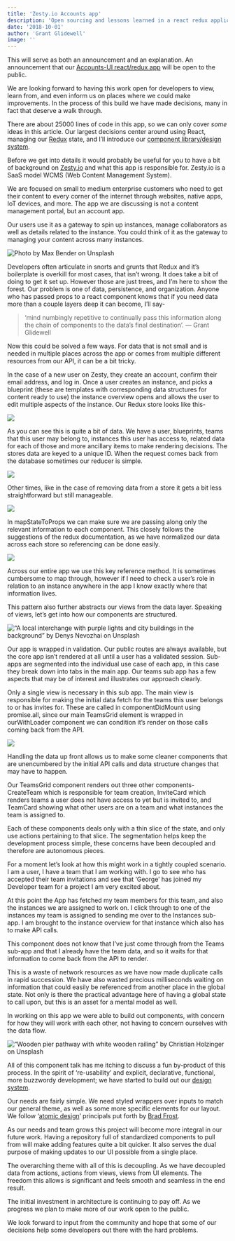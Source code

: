```yaml
---
title: 'Zesty.io Accounts app'
description: 'Open sourcing and lessons learned in a react redux application'
date: '2018-10-01'
author: 'Grant Glidewell'
image: ''
---
```


This will serve as both an announcement and an explanation. An announcement that our [Accounts-UI react/redux app](https://github.com/zesty-io/accounts-ui) will be open to the public.

We are looking forward to having this work open for developers to view, learn from, and even inform us on places where we could make improvements. In the process of this build we have made decisions, many in fact that deserve a walk through.

There are about 25000 lines of code in this app, so we can only cover _some_ ideas in this article. Our largest decisions center around using React, managing our [Redux](https://github.com/reduxjs/react-redux) state, and I’ll introduce our [component library/design system](https://github.com/zesty-io/design-system).

Before we get into details it would probably be useful for you to have a bit of background on [Zesty.io](https://www.zesty.io) and what this app is responsible for. Zesty.io is a SaaS model WCMS (Web Content Management System).

We are focused on small to medium enterprise customers who need to get their content to every corner of the internet through websites, native apps, IoT devices, and more. The app we are discussing is not a content management portal, but an account app.

Our users use it as a gateway to spin up instances, manage collaborators as well as details related to the instance. You could think of it as the gateway to managing your content across many instances.

![Photo by [Max Bender](https://unsplash.com/@maxwbender?utm_source=medium&utm_medium=referral) on [Unsplash](https://unsplash.com?utm_source=medium&utm_medium=referral)](https://cdn-images-1.medium.com/max/8946/0*FlylgvkY2C7iTpAL)

Developers often articulate in snorts and grunts that Redux and it’s boilerplate is overkill for most cases, that isn’t wrong. It does take a bit of doing to get it set up. However those are just trees, and I’m here to show the forest. Our problem is one of data, persistence, and organization. Anyone who has passed props to a react component knows that if you need data more than a couple layers deep it can become, I’ll say-

> ‘mind numbingly repetitive to continually pass this information along the chain of components to the data’s final destination’. — Grant Glidewell

Now this could be solved a few ways. For data that is not small and is needed in multiple places across the app or comes from multiple different resources from our API, it can be a bit tricky.

In the case of a new user on Zesty, they create an account, confirm their email address, and log in. Once a user creates an instance, and picks a blueprint (these are templates with corresponding data structures for content ready to use) the instance overview opens and allows the user to edit multiple aspects of the instance. Our Redux store looks like this-

![](https://cdn-images-1.medium.com/max/2000/1*tVbF6WtI9SS-YJukVL5VLw.png)

As you can see this is quite a bit of data. We have a user, blueprints, teams that this user may belong to, instances this user has access to, related data for each of those and more ancillary items to make rendering decisions. The stores data are keyed to a unique ID. When the request comes back from the database sometimes our reducer is simple.

![](https://cdn-images-1.medium.com/max/2388/1*YOKKjtMsdVVtbVrjtPf1FQ.png)

Other times, like in the case of removing data from a store it gets a bit less straightforward but still manageable.

![](https://cdn-images-1.medium.com/max/2792/1*OTzVJ0BsoP930MsYJtTkJQ.png)

In mapStateToProps we can make sure we are passing along only the relevant information to each component. This closely follows the suggestions of the redux documentation, as we have normalized our data across each store so referencing can be done easily.

![](https://cdn-images-1.medium.com/max/2352/1*n3W_wn0aH9mWIveMAMQmGQ.png)

Across our entire app we use this key reference method. It is sometimes cumbersome to map through, however if I need to check a user’s role in relation to an instance anywhere in the app I know exactly where that information lives.

This pattern also further abstracts our views from the data layer. Speaking of views, let’s get into how our components are structured.

![“A local interchange with purple lights and city buildings in the background” by [Denys Nevozhai](https://unsplash.com/@dnevozhai?utm_source=medium&utm_medium=referral) on [Unsplash](https://unsplash.com?utm_source=medium&utm_medium=referral)](https://cdn-images-1.medium.com/max/10028/0*qRGGC-MKW43I5aFw)

Our app is wrapped in validation. Our public routes are always available, but the core app isn’t rendered at all until a user has a validated session. Sub-apps are segmented into the individual use case of each app, in this case they break down into tabs in the main app. Our teams sub app has a few aspects that may be of interest and illustrates our approach clearly.

Only a single view is necessary in this sub app. The main view is responsible for making the initial data fetch for the teams this user belongs to or has invites for. These are called in componentDidMount using promise.all, since our main TeamsGrid element is wrapped in ourWithLoader component we can condition it’s render on those calls coming back from the API.

![](https://cdn-images-1.medium.com/max/2048/1*agwfFGSHBtxaAx45qtiTNw.png)

Handling the data up front allows us to make some cleaner components that are unencumbered by the initial API calls and data structure changes that may have to happen.

Our TeamsGrid component renders out three other components- CreateTeam which is responsible for team creation, InviteCard which renders teams a user does not have access to yet but is invited to, and TeamCard showing what other users are on a team and what instances the team is assigned to.

Each of these components deals only with a thin slice of the state, and only use actions pertaining to that slice. The segmentation helps keep the development process simple, these concerns have been decoupled and therefore are autonomous pieces.

For a moment let’s look at how this might work in a tightly coupled scenario. I am a user, I have a team that I am working with. I go to see who has accepted their team invitations and see that ‘George’ has joined my Developer team for a project I am very excited about.

At this point the App has fetched my team members for this team, and also the instances we are assigned to work on. I click through to one of the instances my team is assigned to sending me over to the Instances sub-app. I am brought to the instance overview for that instance which also has to make API calls.

This component does not know that I’ve just come through from the Teams sub-app and that I already have the team data, and so it waits for that information to come back from the API to render.

This is a waste of network resources as we have now made duplicate calls in rapid succession. We have also wasted precious milliseconds waiting on information that could easily be referenced from another place in the global state. Not only is there the practical advantage here of having a global state to call upon, but this is an asset for a mental model as well.

In working on this app we were able to build out components, with concern for how they will work with each other, not having to concern ourselves with the data flow.

![“Wooden pier pathway with white wooden railing” by [Christian Holzinger](https://unsplash.com/@pixelatelier?utm_source=medium&utm_medium=referral) on [Unsplash](https://unsplash.com?utm_source=medium&utm_medium=referral)](https://cdn-images-1.medium.com/max/10944/0*sNGK8b2ai33O7Imw)

All of this component talk has me itching to discuss a fun by-product of this process. In the spirit of ‘re-usability’ and explicit, declarative, functional, more buzzwordy development; we have started to build out our [design system](https://github.com/zesty-io/design-system).

Our needs are fairly simple. We need styled wrappers over inputs to match our general theme, as well as some more specific elements for our layout. We follow ‘[atomic design](http://bradfrost.com/blog/post/atomic-web-design/)’ principals put forth by [Brad Frost](http://bradfrost.com/).

As our needs and team grows this project will become more integral in our future work. Having a repository full of standardized components to pull from will make adding features quite a bit quicker. It also serves the dual purpose of making updates to our UI possible from a single place.

The overarching theme with all of this is decoupling. As we have decoupled data from actions, actions from views, views from UI elements. The freedom this allows is significant and feels smooth and seamless in the end result.

The initial investment in architecture is continuing to pay off. As we progress we plan to make more of our work open to the public.

We look forward to input from the community and hope that some of our decisions help some developers out there with the hard problems.
